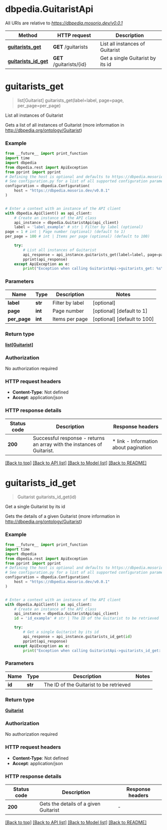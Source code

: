 # dbpedia.GuitaristApi

All URIs are relative to *https://dbpedia.mosorio.dev/v0.0.1*

Method | HTTP request | Description
------------- | ------------- | -------------
[**guitarists_get**](GuitaristApi.md#guitarists_get) | **GET** /guitarists | List all instances of Guitarist
[**guitarists_id_get**](GuitaristApi.md#guitarists_id_get) | **GET** /guitarists/{id} | Get a single Guitarist by its id


# **guitarists_get**
> list[Guitarist] guitarists_get(label=label, page=page, per_page=per_page)

List all instances of Guitarist

Gets a list of all instances of Guitarist (more information in http://dbpedia.org/ontology/Guitarist)

### Example

```python
from __future__ import print_function
import time
import dbpedia
from dbpedia.rest import ApiException
from pprint import pprint
# Defining the host is optional and defaults to https://dbpedia.mosorio.dev/v0.0.1
# See configuration.py for a list of all supported configuration parameters.
configuration = dbpedia.Configuration(
    host = "https://dbpedia.mosorio.dev/v0.0.1"
)


# Enter a context with an instance of the API client
with dbpedia.ApiClient() as api_client:
    # Create an instance of the API class
    api_instance = dbpedia.GuitaristApi(api_client)
    label = 'label_example' # str | Filter by label (optional)
page = 1 # int | Page number (optional) (default to 1)
per_page = 100 # int | Items per page (optional) (default to 100)

    try:
        # List all instances of Guitarist
        api_response = api_instance.guitarists_get(label=label, page=page, per_page=per_page)
        pprint(api_response)
    except ApiException as e:
        print("Exception when calling GuitaristApi->guitarists_get: %s\n" % e)
```

### Parameters

Name | Type | Description  | Notes
------------- | ------------- | ------------- | -------------
 **label** | **str**| Filter by label | [optional] 
 **page** | **int**| Page number | [optional] [default to 1]
 **per_page** | **int**| Items per page | [optional] [default to 100]

### Return type

[**list[Guitarist]**](Guitarist.md)

### Authorization

No authorization required

### HTTP request headers

 - **Content-Type**: Not defined
 - **Accept**: application/json

### HTTP response details
| Status code | Description | Response headers |
|-------------|-------------|------------------|
**200** | Successful response - returns an array with the instances of Guitarist. |  * link - Information about pagination <br>  |

[[Back to top]](#) [[Back to API list]](../README.md#documentation-for-api-endpoints) [[Back to Model list]](../README.md#documentation-for-models) [[Back to README]](../README.md)

# **guitarists_id_get**
> Guitarist guitarists_id_get(id)

Get a single Guitarist by its id

Gets the details of a given Guitarist (more information in http://dbpedia.org/ontology/Guitarist)

### Example

```python
from __future__ import print_function
import time
import dbpedia
from dbpedia.rest import ApiException
from pprint import pprint
# Defining the host is optional and defaults to https://dbpedia.mosorio.dev/v0.0.1
# See configuration.py for a list of all supported configuration parameters.
configuration = dbpedia.Configuration(
    host = "https://dbpedia.mosorio.dev/v0.0.1"
)


# Enter a context with an instance of the API client
with dbpedia.ApiClient() as api_client:
    # Create an instance of the API class
    api_instance = dbpedia.GuitaristApi(api_client)
    id = 'id_example' # str | The ID of the Guitarist to be retrieved

    try:
        # Get a single Guitarist by its id
        api_response = api_instance.guitarists_id_get(id)
        pprint(api_response)
    except ApiException as e:
        print("Exception when calling GuitaristApi->guitarists_id_get: %s\n" % e)
```

### Parameters

Name | Type | Description  | Notes
------------- | ------------- | ------------- | -------------
 **id** | **str**| The ID of the Guitarist to be retrieved | 

### Return type

[**Guitarist**](Guitarist.md)

### Authorization

No authorization required

### HTTP request headers

 - **Content-Type**: Not defined
 - **Accept**: application/json

### HTTP response details
| Status code | Description | Response headers |
|-------------|-------------|------------------|
**200** | Gets the details of a given Guitarist |  -  |

[[Back to top]](#) [[Back to API list]](../README.md#documentation-for-api-endpoints) [[Back to Model list]](../README.md#documentation-for-models) [[Back to README]](../README.md)

